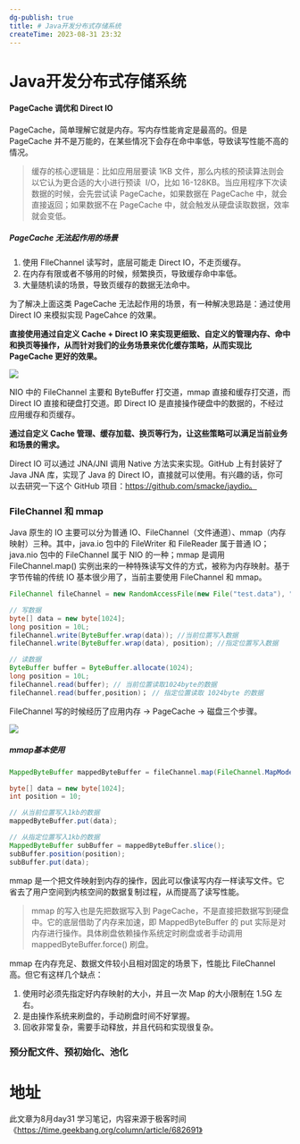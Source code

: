 ```yaml
---
dg-publish: true
title: # Java开发分布式存储系统
createTime: 2023-08-31 23:32  
---
```


# Java开发分布式存储系统

#### PageCache 调优和 Direct IO
PageCache，简单理解它就是内存。写内存性能肯定是最高的。但是 PageCache 并不是万能的，在某些情况下会存在命中率低，导致读写性能不高的情况。

>缓存的核心逻辑是：比如应用层要读 1KB 文件，那么内核的预读算法则会以它认为更合适的大小进行预读  I/O，比如 16-128KB。当应用程序下次读数据的时候，会先尝试读 PageCache，如果数据在 PageCache 中，就会直接返回；如果数据不在 PageCache 中，就会触发从硬盘读取数据，效率就会变低。

##### PageCache 无法起作用的场景

1. 使用 FIleChannel 读写时，底层可能走 Direct IO，不走页缓存。
2. 在内存有限或者不够用的时候，频繁换页，导致缓存命中率低。
3. 大量随机读的场景，导致页缓存的数据无法命中。

为了解决上面这类 PageCache 无法起作用的场景，有一种解决思路是：通过使用 Direct IO 来模拟实现 PageCahce 的效果。

**直接使用通过自定义 Cache + Direct IO 来实现更细致、自定义的管理内存、命中和换页等操作，从而针对我们的业务场景来优化缓存策略，从而实现比 PageCache 更好的效果。**

![](https://static001.geekbang.org/resource/image/d8/19/d86190bb6cfe6f3c0ba882335b71b219.jpg?wh=10666x6000)

NIO 中的 FileChannel 主要和 ByteBuffer 打交道，mmap 直接和缓存打交道，而 Direct IO 直接和硬盘打交道。即 Direct IO 是直接操作硬盘中的数据的，不经过应用缓存和页缓存。

**通过自定义 Cache 管理、缓存加载、换页等行为，让这些策略可以满足当前业务和场景的需求。**

Direct IO 可以通过 JNA/JNI 调用 Native 方法实来实现。GitHub 上有封装好了 Java JNA 库，实现了 Java 的 Direct IO，直接就可以使用。有兴趣的话，你可以去研究一下这个 GitHub 项目：https://github.com/smacke/jaydio。

### FileChannel 和 mmap

Java 原生的 IO 主要可以分为普通 IO、FileChannel（文件通道）、mmap（内存映射）三种。其中，java.io 包中的 FileWriter 和 FileReader 属于普通 IO；java.nio 包中的 FileChannel 属于 NIO 的一种；mmap 是调用 FileChannel.map() 实例出来的一种特殊读写文件的方式，被称为内存映射。基于字节传输的传统 IO 基本很少用了，当前主要使用 FileChannel 和 mmap。

```JAVA
FileChannel fileChannel = new RandomAccessFile(new File("test.data"), "rw").getChannel();

// 写数据
byte[] data = new byte[1024];
long position = 10L;
fileChannel.write(ByteBuffer.wrap(data)); //当前位置写入数据
fileChannel.write(ByteBuffer.wrap(data), position); //指定位置写入数据

// 读数据
ByteBuffer buffer = ByteBuffer.allocate(1024);
long position = 10L;
fileChannel.read(buffer); // 当前位置读取1024byte的数据
fileChannel.read(buffer,position)； // 指定位置读取 1024byte 的数据
```

FileChannel 写的时候经历了应用内存 -> PageCache -> 磁盘三个步骤。

![](https://static001.geekbang.org/resource/image/2e/b6/2e4c7986069cb2f423bd02ce2ef640b6.jpg?wh=10666x6000)

##### mmap基本使用

```java
MappedByteBuffer mappedByteBuffer = fileChannel.map(FileChannel.MapMode.READ_WRITE, 0, filechannel.size();

byte[] data = new byte[1024];
int position = 10;

// 从当前位置写入1kb的数据
mappedByteBuffer.put(data); 

// 从指定位置写入1kb的数据
MappedByteBuffer subBuffer = mappedByteBuffer.slice(); 
subBuffer.position(position);
subBuffer.put(data);
```

mmap 是一个把文件映射到内存的操作，因此可以像读写内存一样读写文件。它省去了用户空间到内核空间的数据复制过程，从而提高了读写性能。

>mmap 的写入也是先把数据写入到 PageCache，不是直接把数据写到硬盘中。它的底层借助了内存来加速，即 MappedByteBuffer 的 put 实际是对内存进行操作。具体刷盘依赖操作系统定时刷盘或者手动调用 mappedByteBuffer.force() 刷盘。

mmap 在内存充足、数据文件较小且相对固定的场景下，性能比 FileChannel 高。但它有这样几个缺点：

1. 使用时必须先指定好内存映射的大小，并且一次 Map 的大小限制在 1.5G 左右。
2. 是由操作系统来刷盘的，手动刷盘时间不好掌握。
3. 回收非常复杂，需要手动释放，并且代码和实现很复杂。

### 预分配文件、预初始化、池化



# 地址

此文章为8月day31 学习笔记，内容来源于极客时间《https://time.geekbang.org/column/article/682691》